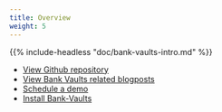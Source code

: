 ```yaml
---
title: Overview
weight: 5
---
```


{{% include-headless "doc/bank-vaults-intro.md" %}}

- <a href="https://github.com/banzaicloud/bank-vaults" target="_blank">View Github repository</a>
- [View Bank Vaults related blogposts](/tags/vault/)
- [Schedule a demo](/contact)
- [Install Bank-Vaults](../installing/)
